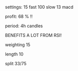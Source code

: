 settings: 15 fast 100 slow 13 macd

profit: 68 % !!

period: 4h candles

BENEFITS A LOT FROM RSI!

weighting 15

length 10

split 33/75
